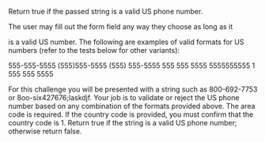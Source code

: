 Return true if the passed string is a valid US phone number.

The user may fill out the form field any way they choose as long as it

is a valid US number. The following are examples of valid formats for
US numbers (refer to the tests below for other variants):

555-555-5555
(555)555-5555
(555) 555-5555
555 555 5555
5555555555
1 555 555 5555

For this challenge you will be presented with a string such as 800-692-7753
or 8oo-six427676;laskdjf. Your job is to validate or reject the US phone
number based on any combination of the formats provided above. The
area code is required. If the country code is provided, you must confirm
that the country code is 1. Return true if the string is a valid US phone
number; otherwise return false.
